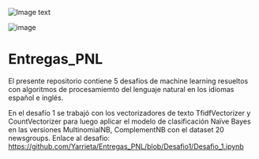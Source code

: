 ![Image text](![image](https://github.com/user-attachments/assets/2a2aed32-ebb9-4206-93a5-fed2d2d4d307)
)

![image](https://github.com/user-attachments/assets/721962a0-6174-427d-95f5-d5e05abdc3be)

# Entregas_PNL

El presente repositorio contiene 5 desafíos de machine learning resueltos con algoritmos de procesamiemto del lenguaje natural en los idiomas español e inglés.

En el desafío 1 se trabajó con los vectorizadores de texto TfidfVectorizer y CountVectorizer para luego aplicar el modelo de clasificación Naïve Bayes en las versiones MultinomialNB, ComplementNB con el dataset 20 newsgroups. Enlace al desafio: https://github.com/Yarrieta/Entregas_PNL/blob/Desafio1/Desafio_1.ipynb
